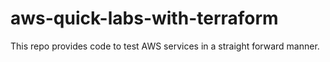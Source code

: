 # aws-quick-labs-with-terraform
This repo provides code to test AWS services in a straight forward manner.
